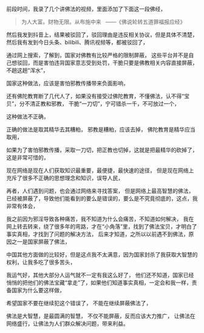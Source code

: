 前段时间，我录了几个讲佛法的视频，里面添加了下面这一段佛经，

> 为人大富。财物无限。从布施中来 
>  ——《佛说轮转五道罪福报应经》

然后我发到抖音上，结果被驳回了，驳回理由是违反相关协议，但是具体不清楚，
然后我有发到今日头条、bilibili、腾讯视频等，都被驳回了，

通过网上搜索，了解到，国家对佛教有比较严格的限制屏蔽，
这些平台并不是自己想驳回，而是害怕违背国家意志受到处罚，干脆只要是佛教相关内容直接屏蔽，不趟这趟“浑水”，

国家这种做法，应该是害怕邪教传播带来负面影响，

还有佛陀教育断了几代人了，如果没有接受过佛陀教育，不懂佛法，认不得“宝贝”，分不清正教和邪教，
干脆“一刀切”，宁可错杀一千，不可放过一个，

这种做法不正确，

正确的做法是取其精华去其糟粕，
邪教是糟粕，应该去掉，
佛陀教育是精华应当取用，

如果为了害怕邪教传播，采取一刀切，把正教也切掉，这就是把最精华的砍掉了，
这是非常可惜的，

现在网络是现在人们获取知识最重要，最便捷，最快速的途径，
但是现在网络上充斥了很多不正确的思想理念和知识，误导人民，

再者，人们遇到问题，也会通过网络来寻找答案，
但是网络上最高智慧的佛法，已经被屏蔽了，导致他们能看到的要么是错误的，要么是不究竟彻底的，这点，我非常有体会，

我之前因为邪淫导致各种痛苦，我不知道为什么会痛苦，不知道如何解决，
我在网上转去转来，绕了很多年的弯路，才在“小角落”里，找到了佛法宝贝，才明白了事实真相，才找到了问题的解决方法，
后来才知道，之所以以前遇不到佛法，原因之一是国家屏蔽了佛法，

中国其他方面做的比较好，但是这点我不太满意，因为国家封杀了我获取大智慧的权利，让我多吃了很多苦头，

我运气好，其他大部分人运气就不一定有我这么好了，
他们还不知道，国家已经悄悄的把他们的佛法宝藏“拿走”了，如果他们知道事实真相，一定会和我一样，责备国家为什么要这样做，

希望国家不要在继续犯这个错误了，
不能在继续屏蔽佛法了，

佛法是大智慧，是最圆满的智慧，
不仅不能屏蔽，反而应该大力推广，
让佛法在网络盛行，让佛法为人们群众解决问题，带来利益。



